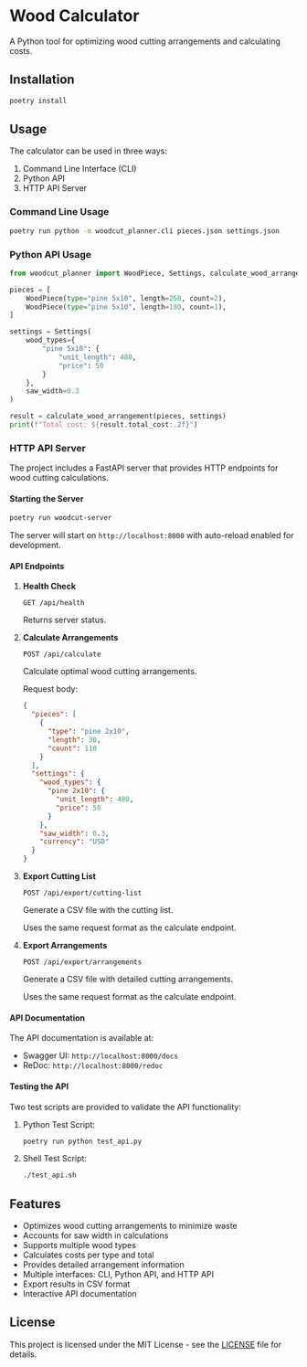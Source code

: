 # Wood Calculator

A Python tool for optimizing wood cutting arrangements and calculating costs.

## Installation

```bash
poetry install
```

## Usage

The calculator can be used in three ways:

1. Command Line Interface (CLI)
2. Python API
3. HTTP API Server

### Command Line Usage

```bash
poetry run python -m woodcut_planner.cli pieces.json settings.json
```

### Python API Usage

```python
from woodcut_planner import WoodPiece, Settings, calculate_wood_arrangement

pieces = [
    WoodPiece(type="pine 5x10", length=250, count=2),
    WoodPiece(type="pine 5x10", length=180, count=1),
]

settings = Settings(
    wood_types={
        "pine 5x10": {
            "unit_length": 480,
            "price": 50
        }
    },
    saw_width=0.3
)

result = calculate_wood_arrangement(pieces, settings)
print(f"Total cost: ${result.total_cost:.2f}")
```

### HTTP API Server

The project includes a FastAPI server that provides HTTP endpoints for wood cutting calculations.

#### Starting the Server

```bash
poetry run woodcut-server
```

The server will start on `http://localhost:8000` with auto-reload enabled for development.

#### API Endpoints

1. **Health Check**

   ```http
   GET /api/health
   ```

   Returns server status.

2. **Calculate Arrangements**

   ```http
   POST /api/calculate
   ```

   Calculate optimal wood cutting arrangements.

   Request body:

   ```json
   {
     "pieces": [
       {
         "type": "pine 2x10",
         "length": 30,
         "count": 110
       }
     ],
     "settings": {
       "wood_types": {
         "pine 2x10": {
           "unit_length": 480,
           "price": 50
         }
       },
       "saw_width": 0.3,
       "currency": "USD"
     }
   }
   ```

3. **Export Cutting List**

   ```http
   POST /api/export/cutting-list
   ```

   Generate a CSV file with the cutting list.

   Uses the same request format as the calculate endpoint.

4. **Export Arrangements**

   ```http
   POST /api/export/arrangements
   ```

   Generate a CSV file with detailed cutting arrangements.

   Uses the same request format as the calculate endpoint.

#### API Documentation

The API documentation is available at:

- Swagger UI: `http://localhost:8000/docs`
- ReDoc: `http://localhost:8000/redoc`

#### Testing the API

Two test scripts are provided to validate the API functionality:

1. Python Test Script:

   ```bash
   poetry run python test_api.py
   ```

2. Shell Test Script:
   ```bash
   ./test_api.sh
   ```

## Features

- Optimizes wood cutting arrangements to minimize waste
- Accounts for saw width in calculations
- Supports multiple wood types
- Calculates costs per type and total
- Provides detailed arrangement information
- Multiple interfaces: CLI, Python API, and HTTP API
- Export results in CSV format
- Interactive API documentation

## License

This project is licensed under the MIT License - see the [LICENSE](LICENSE) file for details.
